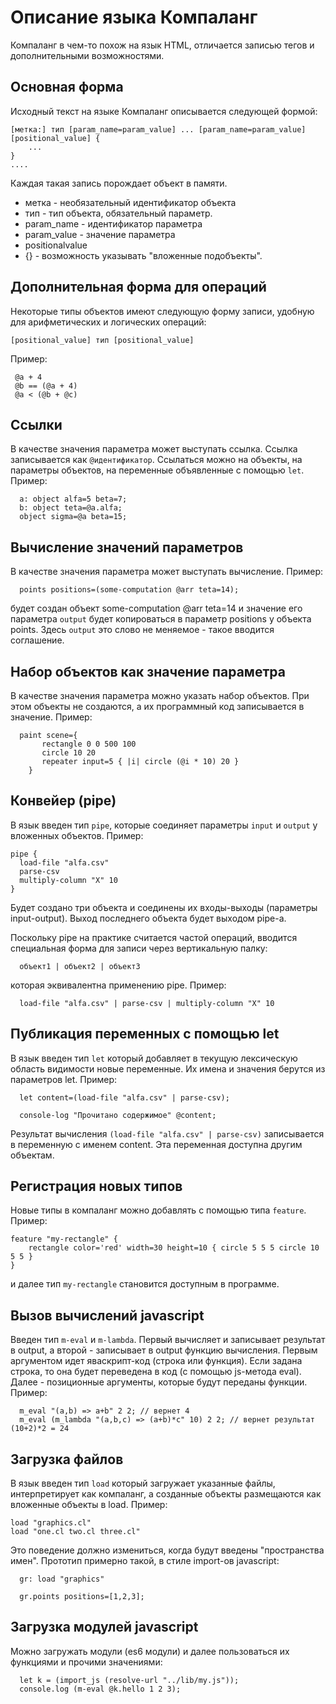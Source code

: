# Описание языка Компаланг

Компаланг в чем-то похож на язык HTML, отличается записью тегов и дополнительными возможностями.

## Основная форма
Исходный текст на языке Компаланг описывается следующей формой:
```
[метка:] тип [param_name=param_value] ... [param_name=param_value] [positional_value] {
	...
}
....
```
Каждая такая запись порождает объект в памяти.

* метка - необязательный идентификатор объекта
* тип - тип объекта, обязательный параметр.
* param_name - идентификатор параметра
* param_value - значение параметра
* positionalvalue
* {} - возможность указывать "вложенные подобъекты".

## Дополнительная форма для операций

Некоторые типы объектов имеют следующую форму записи, удобную для арифметических и логических операций:
```
[positional_value] тип [positional_value] 
```
Пример:
```
 @a + 4
 @b == (@a + 4)
 @a < (@b + @c)
```

## Ссылки
В качестве значения параметра может выступать ссылка. Ссылка записывается как `@идентификатор`.
Ссылаться можно на объекты, на параметры объектов, на переменные объявленные с помощью `let`.
Пример:
```
  a: object alfa=5 beta=7;
  b: object teta=@a.alfa;
  object sigma=@a beta=15;
```

## Вычисление значений параметров
В качестве значения параметра может выступать вычисление. Пример:
```
  points positions=(some-computation @arr teta=14);
```
будет создан объект some-computation @arr teta=14 и значение его параметра `output` будет копироваться в параметр positions у объекта points. Здесь `output` это слово не меняемое - такое вводится соглашение.

## Набор объектов как значение параметра
В качестве значения параметра можно указать набор объектов. При этом объекты не создаются, а их программный код записывается в значение.
Пример:
```
  paint scene={ 
  	   rectangle 0 0 500 100 
  	   circle 10 20 
  	   repeater input=5 { |i| circle (@i * 10) 20 }
  	}
```

## Конвейер (pipe)
В язык введен тип `pipe`, которые соединяет параметры `input` и `output` у вложенных объектов.
Пример:
```
pipe {
  load-file "alfa.csv"
  parse-csv
  multiply-column "X" 10
}
```
Будет создано три объекта и соединены их входы-выходы (параметры input-output). Выход последнего объекта будет выходом pipe-а.

Поскольку pipe на практике считается частой операций, вводится специальная форма для записи через вертикальную палку:
```
  объект1 | объект2 | объект3
```
которая эквивалентна применению pipe. Пример:
```
  load-file "alfa.csv" | parse-csv | multiply-column "X" 10
```

## Публикация переменных с помощью let
В язык введен тип `let` который добавляет в текущую лексическую область видимости новые переменные. Их имена и значения берутся из параметров let. Пример:
```
  let content=(load-file "alfa.csv" | parse-csv);

  console-log "Прочитано содержимое" @content;
```
Результат вычисления `(load-file "alfa.csv" | parse-csv)` записывается в переменную с именем content. Эта переменная доступна другим объектам.

## Регистрация новых типов
Новые типы в компаланг можно добавлять с помощью типа `feature`.
Пример:
```
feature "my-rectangle" {
	rectangle color='red' width=30 height=10 { circle 5 5 5 circle 10 5 5 }
}
```
и далее тип `my-rectangle` становится доступным в программе.

## Вызов вычислений javascript
Введен тип `m-eval` и `m-lambda`. Первый вычисляет и записывает результат в output, а второй - записывает в output функцию вычисления.
Первым аргументом идет яваскрипт-код (строка или функция). Если задана строка, то она будет переведена в код (с помощью js-метода eval). Далее - позиционные аргументы, которые будут переданы функции. 
Пример:
```
  m_eval "(a,b) => a+b" 2 2; // вернет 4
  m_eval (m_lambda "(a,b,c) => (a+b)*c" 10) 2 2; // вернет результат (10+2)*2 = 24
```

## Загрузка файлов
В язык введен тип `load` который загружает указанные файлы, интерпретирует как компаланг, а созданные объекты размещаются как вложенные объекты в load. Пример:
```
load "graphics.cl"
load "one.cl two.cl three.cl"
```

Это поведение должно измениться, когда будут введены "пространства имен". Прототип примерно такой, в стиле import-ов javascript:
```
  gr: load "graphics"

  gr.points positions=[1,2,3];
```

## Загрузка модулей javascript
Можно загружать модули (es6 модули) и далее пользоваться их функциями и прочими значениями:
```
  let k = (import_js (resolve-url "../lib/my.js"));
  console.log (m-eval @k.hello 1 2 3);
```
